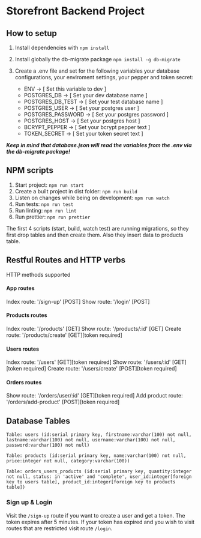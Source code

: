 # Storefront Backend Project

## How to setup

1. Install dependencies with `npm install`
2. Install globally the db-migrate package `npm install -g db-migrate`
3. Create a .env file and set for the following variables your database configurations,
   your enviroment settings, your pepper and token secret:

    - ENV -> [ Set this variable to dev ]
    - POSTGRES_DB -> [ Set your dev database name ]
    - POSTGRES_DB_TEST -> [ Set your test database name ]
    - POSTGRES_USER -> [ Set your postgres user ]
    - POSTGRES_PASSWORD -> [ Set your postgres password ]
    - POSTGRES_HOST -> [ Set your postgres host ]
    - BCRYPT_PEPPER -> [ Set your bcrypt pepper text ]
    - TOKEN_SECRET -> [ Set your token secret text ]

**_Keep in mind that database.json will read the variables from the .env via the db-migrate package!_**

## NPM scripts

1. Start project: `npm run start`
2. Create a built project in dist folder: `npm run build`
3. Listen on changes while being on development: `npm run watch`
4. Run tests: `npm run test`
5. Run linting: `npm run lint`
6. Run prettier: `npm run prettier`

The first 4 scripts (start, build, watch test) are running migrations, so they first drop tables and then create them. Also they insert data to products table.

## Restful Routes and HTTP verbs

HTTP methods supported

#### App routes

Index route: '/sign-up' [POST]
Show route: '/login' [POST]

#### Products routes

Index route: '/products' [GET]
Show route: '/products/:id' [GET]
Create route: '/products/create' [GET][token required]

#### Users routes

Index route: '/users' [GET][token required]
Show route: '/users/:id' [GET][token required]
Create route: '/users/create' [POST][token required]

#### Orders routes

Show route: '/orders/user/:id' [GET][token required]
Add product route: '/orders/add-product' [POST][token required]

## Database Tables

    Table: users (id:serial primary key, firstname:varchar(100) not null, lastname:varchar(100) not null, username:varchar(100) not null, password:varchar(100) not null)

    Table: products (id:serial primary key, name:varchar(100) not null, price:integer not null, category:varchar(100))

    Table: orders_users_products (id:serial primary key, quantity:integer not null, status: in 'active' and 'complete', user_id:integer[foreign key to users table], product_id:integer[foreign key to products table])

### Sign up & Login

Visit the `/sign-up` route if you want to create a user and get a token.
The token expires after 5 minutes. If your token has expired and you wish to visit routes
that are restricted visit route `/login`.
